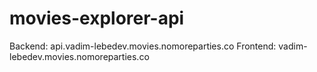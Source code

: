 # movies-explorer-api
Backend: api.vadim-lebedev.movies.nomoreparties.co
Frontend: vadim-lebedev.movies.nomoreparties.co
